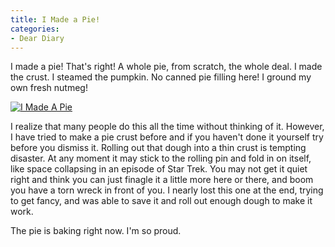 ```yaml
---
title: I Made a Pie!
categories:
- Dear Diary
---
```


I made a pie! That's right! A whole pie, from scratch, the whole deal. I made the crust. I steamed the pumpkin. No canned pie filling here! I ground my own fresh nutmeg!

[![I Made A Pie](http://farm3.static.flickr.com/2402/2053534299_4596cf4648_m.jpg)](http://www.flickr.com/photos/46408384@N00/2053534299)

I realize that many people do this all the time without thinking of it. However, I have tried to make a pie crust before and if you haven't done it yourself try before you dismiss it. Rolling out that dough into a thin crust is tempting disaster. At any moment it may stick to the rolling pin and fold in on itself, like space collapsing in an episode of Star Trek. You may not get it quiet right and think you can just finagle it a little more here or there, and boom you have a torn wreck in front of you. I nearly lost this one at the end, trying to get fancy, and was able to save it and roll out enough dough to make it work.

The pie is baking right now. I'm so proud.
